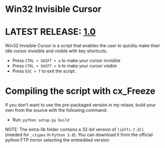 # Win32 Invisible Cursor

# LATEST RELEASE: [1.0](https://github.com/FilippoLeone/win32-invisible-cursor/releases/tag/1.0)
Win32 Invisible Cursor is a script that enables the user to quickly make their idle cursor invisible and visible with key shortcuts.

  - Press `CTRL + SHIFT + a` to make your cursor invisible
  - Press `CTRL + SHIFT + b` to make your cursor visible
  - Press `ESC + f` to exit the script.

# Compiling the script with cx_Freeze
If you don't want to use the pre-packaged version in my relase, build your own from the source with the following command:
  - Run: `python setup.py build`

NOTE: The extra-lib folder contains a 32-bit version of `libffi-7.dll` (needed for `_ctypes` in `Python 3.8`). 
You can download it from the official python FTP mirror selecting the embedded version. 
